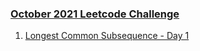 ### [October 2021 Leetcode Challenge](https://leetcode.com/explore/featured/card/october-leetcoding-challenge-2021/)

1. [Longest Common Subsequence - Day 1](/_2021/_10_october2021/Day_01_1143_Longest_Common_Subsequence.java) 
